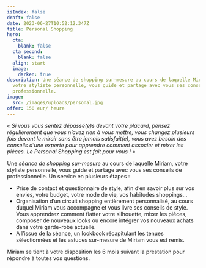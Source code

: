 ```yaml
---
isIndex: false
draft: false
date: 2023-06-27T10:52:12.347Z
title: Personal Shopping
hero:
  cta:
    blank: false
  cta_second:
    blank: false
  align: start
  image:
    darken: true
description: Une séance de shopping sur-mesure au cours de laquelle Miriam,
  votre styliste personnelle, vous guide et partage avec vous ses conseils de
  professionnelle.
image:
  src: /images/uploads/personal.jpg
offer: 150 eur/ heure
---
```

*« Si vous vous sentez dépassé(e)s devant votre placard, pensez régulièrement que vous n’avez rien à vous mettre, vous changez plusieurs fois devant le miroir sans être jamais satisfait(e), vous avez besoin des conseils d’une experte pour apprendre comment associer et mixer les pièces. Le Personal Shopping est fait pour vous ! »*

Une *séance de shopping sur-mesure* au cours de laquelle Miriam, votre styliste personnelle, vous guide et partage avec vous ses conseils de professionnelle. Un service en plusieurs étapes :

* Prise de contact et questionnaire de style, afin d’en savoir plus sur vos envies, votre budget, votre mode de vie, vos habitudes shoppings…
* Organisation d’un circuit shopping entièrement personnalisé, au cours duquel Miriam vous accompagne et vous livre ses conseils de style. Vous apprendrez comment flatter votre silhouette, mixer les pièces, composer de nouveaux looks ou encore intégrer vos nouveaux achats dans votre garde-robe actuelle.
* A l’issue de la séance, un lookbook récapitulant les tenues sélectionnées et les astuces sur-mesure de Miriam vous est remis.

Miriam se tient à votre disposition les 6 mois suivant la prestation pour répondre à toutes vos questions.